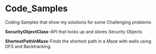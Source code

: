 # Code_Samples
Coding Samples that show my solutions for some Challenging problems

**SecurityObjectClass**-API that looks up and stores Security Objects

**ShortestPathInMaze**-Finds the shortest path in a Maze with walls using DFS and Backtracking. 
